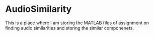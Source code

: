 # AudioSimilarity
This is a place where I am storing the MATLAB files of assignment on finding audio similarities and storing the similar componenets.
